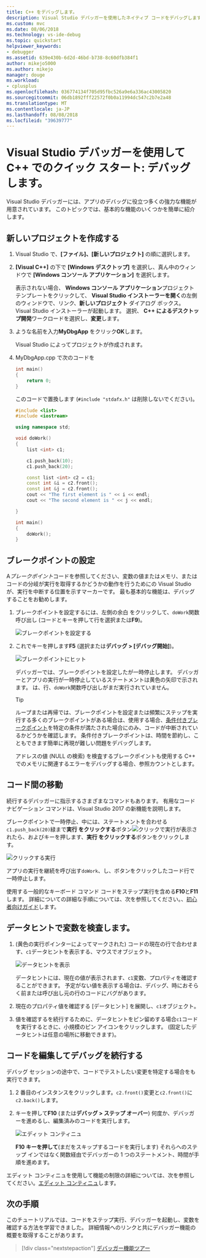 ```yaml
---
title: C++ をデバッグします。
description: Visual Studio デバッガーを使用したネイティブ コードをデバッグします。
ms.custom: mvc
ms.date: 08/06/2018
ms.technology: vs-ide-debug
ms.topic: quickstart
helpviewer_keywords:
- debugger
ms.assetid: 639e430b-6d2d-46bd-b738-8c60dfb384f1
author: mikejo5000
ms.author: mikejo
manager: douge
ms.workload:
- cplusplus
ms.openlocfilehash: 036774134f705d95fbc526a9e6a336ac43005820
ms.sourcegitcommit: 06db1892fff22572f0b0a11994dc547c2b7e2a48
ms.translationtype: MT
ms.contentlocale: ja-JP
ms.lasthandoff: 08/08/2018
ms.locfileid: "39639777"
---
```

# <a name="quickstart-debug-with-c-using-the-visual-studio-debugger"></a>Visual Studio デバッガーを使用して C++ でのクイック スタート: デバッグします。

Visual Studio デバッガーには、アプリのデバッグに役立つ多くの強力な機能が用意されています。 このトピックでは、基本的な機能のいくつかを簡単に紹介します。

## <a name="create-a-new-project"></a>新しいプロジェクトを作成する 

1. Visual Studio で、**[ファイル]、[新しいプロジェクト]** の順に選択します。

2. **[Visual C++]** の下で **[Windows デスクトップ]** を選択し、真ん中のウィンドウで **[Windows コンソール アプリケーション]** を選択します。

    表示されない場合、 **Windows コンソール アプリケーション**プロジェクト テンプレートをクリックして、 **Visual Studio インストーラーを開く**の左側のウィンドウで、リンク、**新しいプロジェクト** ダイアログ ボックス。 Visual Studio インストーラーが起動します。 選択、 **C++ によるデスクトップ開発**ワークロードを選択し、**変更**します。

3. ような名前を入力**MyDbgApp**  をクリック**OK**します。

    Visual Studio によってプロジェクトが作成されます。

4. MyDbgApp.cpp で次のコードを

    ```c++
    int main()
    {
        return 0;
    }
    ```

    このコードで置換します (`#include "stdafx.h"` は削除しないでください)。

    ```c++
    #include <list>  
    #include <iostream>

    using namespace std;

    void doWork()
    {
        list <int> c1;

        c1.push_back(10);
        c1.push_back(20);

        const list <int> c2 = c1;
        const int &i = c2.front();
        const int &j = c2.front();
        cout << "The first element is " << i << endl;
        cout << "The second element is " << j << endl;

    }

    int main()
    {
        doWork();
    }
    ```

## <a name="set-a-breakpoint"></a>ブレークポイントの設定

A*ブレークポイント*コードを参照してください、変数の値またはメモリ、またはコードの分岐が実行を取得するかどうかの動作を行うためにの Visual Studio が、実行を中断する位置を示すマーカーです。 最も基本的な機能は、デバッグすることをお勧めします。

1. ブレークポイントを設定するには、左側の余白 をクリックして、`doWork`関数呼び出し (コードとキーを押して行を選択または**F9**)。

    ![ブレークポイントを設定する](../debugger/media/dbg-qs-set-breakpoint.png "ブレークポイントを設定します。")

2. これでキーを押します**F5** (選択または**デバッグ > [デバッグ開始]**)。

    ![ブレークポイントにヒット](../debugger/media/dbg-qs-hit-breakpoint.png "ブレークポイントにヒット")

    デバッガーでは、ブレークポイントを設定したが一時停止します。 デバッガーとアプリの実行が一時停止しているステートメントは黄色の矢印で示されます。 は、行、`doWork`関数呼び出しがまだ実行されていません。

    > [!TIP]
    > ループまたは再帰では、ブレークポイントを設定または頻繁にステップを実行する多くのブレークポイントがある場合は、使用する場合、[条件付きブレークポイント](../debugger/using-breakpoints.md#BKMK_Specify_a_breakpoint_condition_using_a_code_expression)を特定の条件が満たされた場合にのみ、コードが中断されているかどうかを確認します。 条件付きブレークポイントは、時間を節約し、こともできます簡単に再現が難しい問題をデバッグします。

    アドレスの値 (NULL の検索) を検査するブレークポイントも使用する C++ でのメモリに関連するエラーをデバッグする場合、参照カウントとします。 

## <a name="navigate-code"></a>コード間の移動

続行するデバッガーに指示するさまざまなコマンドもあります。 有用なコード ナビゲーション コマンドは、Visual Studio 2017 の新機能を説明します。

ブレークポイントで一時停止、中には、ステートメントを合わせる`c1.push_back(20)`緑まで**実行 をクリックする**ボタン![クリックで実行](../debugger/media/dbg-tour-run-to-click.png "RunToClick")が表示されたら、およびキーを押します、**実行 をクリックする**ボタンをクリックします。

![クリックする実行](../debugger/media/dbg-qs-run-to-click.png "実行 をクリックするには")

アプリの実行を継続を呼び出す`doWork`、し、ボタンをクリックしたコード行で一時停止します。

使用する一般的なキーボード コマンド コードをステップ実行を含める**F10**と**F11**します。 詳細についての詳細な手順については、次を参照してください。、[初心者向けガイド](../debugger/getting-started-with-the-debugger.md)します。

## <a name="inspect-variables-in-a-datatip"></a>データヒントで変数を検査します。

1. (黄色の実行ポインターによってマークされた) コードの現在の行で合わせます、`c1`データヒントを表示する、マウスでオブジェクト。

    ![データヒントを表示](../debugger/media/dbg-qs-data-tip.png "データヒントを表示")

    データヒントには、現在の値が表示されます、`c1`変数、プロパティを確認することができます。 予定がない値を表示する場合は、デバッグ、時におそらく前または呼び出し元の行のコードにバグがあります。 

2. 現在のプロパティ値を確認する [データヒント] を展開し、`c1`オブジェクト。

3. 値を確認するを続行するために、データヒントをピン留めする場合`c1`コードを実行するときに、小規模のピン アイコンをクリックします。 (固定したデータヒントは任意の場所に移動できます)。

## <a name="edit-code-and-continue-debugging"></a>コードを編集してデバッグを続行する

デバッグ セッションの途中で、コードでテストしたい変更を特定する場合をも実行できます。

1. 2 番目のインスタンスをクリックします。`c2.front()`変更と`c2.front()`に`c2.back()`します。

2. キーを押して**F10** (または**デバッグ > ステップ オーバー**) 何度か、デバッガーを進めるし、編集済みのコードを実行します。

    ![エディット コンティニュ](../debugger/media/dbg-qs-edit-and-continue.gif "エディット コンティニュ")

    **F10 キーを押して**(まだをスキップするコードを実行します) それらへのステップ インではなく関数経由でデバッガーの 1 つのステートメント、時間が手順を進めます。

エディット コンティニュを使用して機能の制限の詳細については、次を参照してください。[エディット コンティニュ](../debugger/edit-and-continue.md)します。

## <a name="next-steps"></a>次の手順

このチュートリアルでは、コードをステップ実行、デバッガーを起動し、変数を確認する方法を学習できました。 詳細情報へのリンクと共にデバッガー機能の概要を取得することがあります。

> [!div class="nextstepaction"]
> [デバッガー機能ツアー](../debugger/debugger-feature-tour.md)

